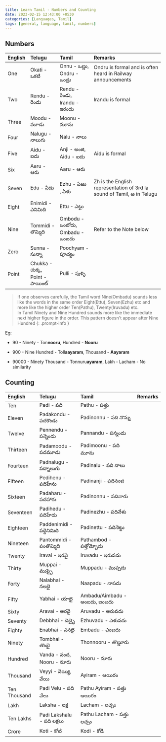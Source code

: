 ```yaml
---
title: Learn Tamil - Numbers and Counting
date: 2023-02-15 12:43:00 +0530
categories: [Languages, Tamil]
tags: [general, language, tamil, numbers]
---
```


## Numbers

| English | Telugu                              | Tamil                               | Remarks                                                                |
| :------ | :---------------------------------- | :---------------------------------- | :--------------------------------------------------------------------- |
| One     | Okati - ఒకటి                        | Onnu - ఒణ్ణు, <br>Ondru - ఒండ్రు    | Ondru is formal and is often heard in Railway announcements            |
| Two     | Rendu - రెండు                       | Rendu - రెండు, <br>Irandu - ఇరండు   | Irandu is formal                                                       |
| Three   | Moodu - మూడు                        | Moonu - మూను                        |                                                                        |
| Four    | Nalugu - నాలుగు                     | Nalu - నాలు                         |                                                                        |
| Five    | Aidu - ఐదు                          | Anji - అంజి, <br>Aidu - ఐదు         | Aidu is formal                                                         |
| Six     | Aaru - ఆరు                          | Aaru - ఆరు                          |                                                                        |
| Seven   | Edu - ఏడు                           | Ezhu - ఏఱు , ఏళు                    | Zh is the English representation of 3rd la sound of Tamil, ఱ in Telugu |
| Eight   | Enimidi - ఎనిమిది                   | Ettu - ఎట్టు                        |                                                                        |
| Nine    | Tommidi - తొమ్మిది                  | Ombodu - ఒంబోదు, <br>Ombadu - ఒంబదు | Refer to the Note below                                                |
| Zero    | Sunna - సున్నా                      | Poochyam - పూచ్యం                   |                                                                        |
| Point   | Chukka - చుక్క, <br>Point - పాయింట్ | Pulli - పుళ్ళి                      |                                                                        |

> If one observes carefully, the Tamil word Nine(Ombadu) sounds less like the words in the same order Eight(Ettu), Seven(Ezhu) etc and more like the higher order Ten(Pathu), Twenty(Iruvadu) etc. <br> In Tamil Ninety and Nine Hundred sounds more like the immediate next higher figure in the order. This pattern doesn't appear after Nine Hundred
{: .prompt-info }

Eg:

- 90 - Ninety - Ton**nooru**, Hundred - **Nooru**
- 900 - Nine Hundred - Toll**aayaram**, Thousand - **Aayaram**

- 90000 - Ninety Thousand - Tonnuru**ayaram**, Lakh - Lacham - No similarity

## Counting

| English      | Telugu                         | Tamil                         | Remarks |
| :----------- | :----------------------------- | :---------------------------- | :------ |
| Ten          | Padi - పది                     | Pathu - పత్తు                 |         |
| Eleven       | Padakondu - పదకొండు            | Padinonnu - పది నొన్ను        |         |
| Twelve       | Pennendu - పన్నెండు            | Pannandu - పన్నండు            |         |
| Thirteen     | Padamoodu - పదమూడు             | Padimoonu - పది మూను          |         |
| Fourteen     | Padnalugu - పద్నాలుగు          | Padinalu - పది నాలు           |         |
| Fifteen      | Pedihenu - పదిహేను             | Padinanji - పదినంజి           |         |
| Sixteen      | Padaharu - పదహారు              | Padinonnu - పదినారు           |         |
| Seventeen    | Padihedu - పదిహేడు             | Padinezhu - పదినేళు           |         |
| Eighteen     | Paddenimidi - పద్దెనిమిది      | Padinettu - పదినెట్టు         |         |
| Nineteen     | Pantommidi - పంతొమ్మిది        | Pathambod - పత్తోమ్బోదు       |         |
| Twenty       | Iravai - ఇరవై                  | Iruvadu - ఇరువదు              |         |
| Thirty       | Muppai - ముప్పై                | Muppadu - ముప్పదు             |         |
| Forty        | Nalabhai - నలభై                | Naapadu - నాపదు               |         |
| Fifty        | Yabhai - యాభై                  | Ambadu/Aimbadu - అంబదు, ఐంబదు |         |
| Sixty        | Aravai - అరవై                  | Aruvadu - అరువదు              |         |
| Seventy      | Debbhai - డెబ్భై               | Ezhuvadu - ఎళువదు             |         |
| Eighty       | Enabhai - ఎనభై                 | Embadu - ఎంబదు                |         |
| Ninety       | Tombhai - తొంభై                | Thonnooru - తొణ్ణూరు          |         |
| Hundred      | Vanda - వంద, <br> Nooru - నూరు | Nooru - నూరు                  |         |
| Thousand     | Veyyi - వెయ్యి, వేయి           | Ayiram - ఆయిరం                |         |
| Ten Thousand | Padi Velu - పది వేలు           | Pathu Ayiram - పత్తు ఆయిరం    |         |
| Lakh         | Laksha - లక్ష                  | Lacham - లచ్చం                |         |
| Ten Lakhs    | Padi Lakshalu - పది లక్షలు     | Pathu Lacham - పత్తు లచ్చం    |         |
| Crore        | Koti - కోటి                    | Kodi - కోడి                   |         |
